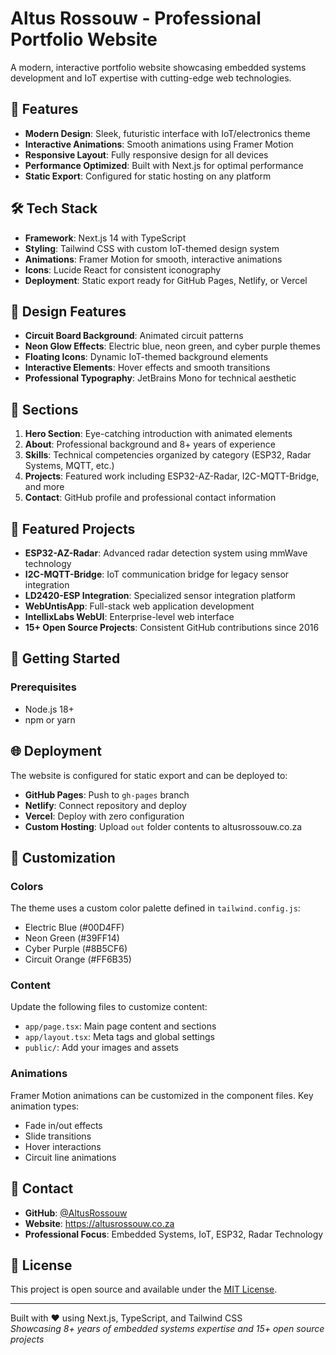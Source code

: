 # Altus Rossouw - Professional Portfolio Website

A modern, interactive portfolio website showcasing embedded systems development and IoT expertise with cutting-edge web technologies.

## 🚀 Features

- **Modern Design**: Sleek, futuristic interface with IoT/electronics theme
- **Interactive Animations**: Smooth animations using Framer Motion
- **Responsive Layout**: Fully responsive design for all devices
- **Performance Optimized**: Built with Next.js for optimal performance
- **Static Export**: Configured for static hosting on any platform

## 🛠 Tech Stack

- **Framework**: Next.js 14 with TypeScript
- **Styling**: Tailwind CSS with custom IoT-themed design system
- **Animations**: Framer Motion for smooth, interactive animations
- **Icons**: Lucide React for consistent iconography
- **Deployment**: Static export ready for GitHub Pages, Netlify, or Vercel

## 🎨 Design Features

- **Circuit Board Background**: Animated circuit patterns
- **Neon Glow Effects**: Electric blue, neon green, and cyber purple themes
- **Floating Icons**: Dynamic IoT-themed background elements
- **Interactive Elements**: Hover effects and smooth transitions
- **Professional Typography**: JetBrains Mono for technical aesthetic

## 📱 Sections

1. **Hero Section**: Eye-catching introduction with animated elements
2. **About**: Professional background and 8+ years of experience
3. **Skills**: Technical competencies organized by category (ESP32, Radar Systems, MQTT, etc.)
4. **Projects**: Featured work including ESP32-AZ-Radar, I2C-MQTT-Bridge, and more
5. **Contact**: GitHub profile and professional contact information

## 🔧 Featured Projects

- **ESP32-AZ-Radar**: Advanced radar detection system using mmWave technology
- **I2C-MQTT-Bridge**: IoT communication bridge for legacy sensor integration  
- **LD2420-ESP Integration**: Specialized sensor integration platform
- **WebUntisApp**: Full-stack web application development
- **IntellixLabs WebUI**: Enterprise-level web interface
- **15+ Open Source Projects**: Consistent GitHub contributions since 2016

## 🚀 Getting Started

### Prerequisites

- Node.js 18+ 
- npm or yarn


## 🌐 Deployment

The website is configured for static export and can be deployed to:

- **GitHub Pages**: Push to `gh-pages` branch
- **Netlify**: Connect repository and deploy
- **Vercel**: Deploy with zero configuration
- **Custom Hosting**: Upload `out` folder contents to altusrossouw.co.za

## 🎯 Customization

### Colors
The theme uses a custom color palette defined in `tailwind.config.js`:
- Electric Blue (#00D4FF)
- Neon Green (#39FF14) 
- Cyber Purple (#8B5CF6)
- Circuit Orange (#FF6B35)

### Content
Update the following files to customize content:
- `app/page.tsx`: Main page content and sections
- `app/layout.tsx`: Meta tags and global settings
- `public/`: Add your images and assets

### Animations
Framer Motion animations can be customized in the component files. Key animation types:
- Fade in/out effects
- Slide transitions
- Hover interactions
- Circuit line animations

## 📧 Contact

- **GitHub**: [@AltusRossouw](https://github.com/AltusRossouw)
- **Website**: https://altusrossouw.co.za
- **Professional Focus**: Embedded Systems, IoT, ESP32, Radar Technology

## 📄 License

This project is open source and available under the [MIT License](LICENSE).

---

Built with ❤️ using Next.js, TypeScript, and Tailwind CSS  
*Showcasing 8+ years of embedded systems expertise and 15+ open source projects*
